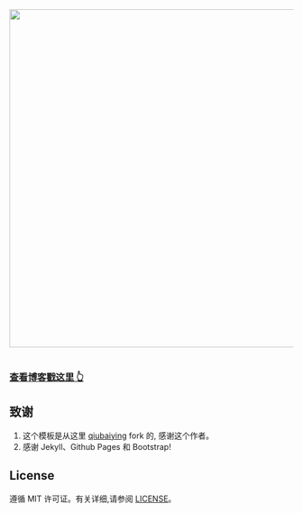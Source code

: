 
<div align="center"> <img src="http://qiubaiying.github.io/img/BY_bolg_logo.png" width="600"/> </div><br>

### [查看博客戳这里 👆](http://www.aloli.cn)


## 致谢

1. 这个模板是从这里 [qiubaiying](https://github.com/qiubaiying/qiubaiying.github.io) fork 的, 感谢这个作者。 
2. 感谢 Jekyll、Github Pages 和 Bootstrap!

## License

遵循 MIT 许可证。有关详细,请参阅 [LICENSE](https://github.com/qiubaiying/qiubaiying.github.io/blob/master/LICENSE)。

